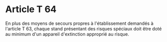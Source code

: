 # Article T 64

En plus des moyens de secours propres à l'établissement demandés à l'article T 63, chaque stand présentant des risques spéciaux doit être doté au minimum d'un appareil d'extinction approprié au risque.
